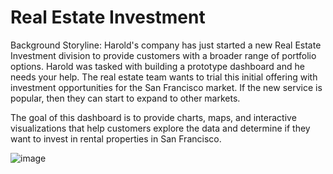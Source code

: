 # Real Estate Investment

Background Storyline: Harold's company has just started a new Real Estate Investment division to provide customers with a broader range of portfolio options. Harold was tasked with building a prototype dashboard and he needs your help. The real estate team wants to trial this initial offering with investment opportunities for the San Francisco market. If the new service is popular, then they can start to expand to other markets.

The goal of this dashboard is to provide charts, maps, and interactive visualizations that help customers explore the data and determine if they want to invest in rental properties in San Francisco.


![image](https://user-images.githubusercontent.com/51159089/172898832-bef56f08-e4da-4187-96dd-4b43a4a75afb.png)
